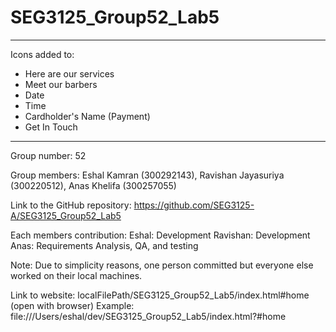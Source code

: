 # SEG3125_Group52_Lab5
-----------------------
Icons added to:
- Here are our services
- Meet our barbers
- Date
- Time
- Cardholder's Name (Payment)
- Get In Touch
------------------------------
Group number: 52

Group members: Eshal Kamran (300292143), Ravishan Jayasuriya (300220512), Anas Khelifa (300257055)

Link to the GitHub repository: 
	https://github.com/SEG3125-A/SEG3125_Group52_Lab5  

Each members contribution: 
Eshal: Development
Ravishan: Development
Anas: Requirements Analysis, QA, and testing

Note: Due to simplicity reasons, one person committed but everyone else worked on their local machines.

Link to website: localFilePath/SEG3125_Group52_Lab5/index.html#home (open with browser)
Example: 
file:///Users/eshal/dev/SEG3125_Group52_Lab5/index.html?#home 
